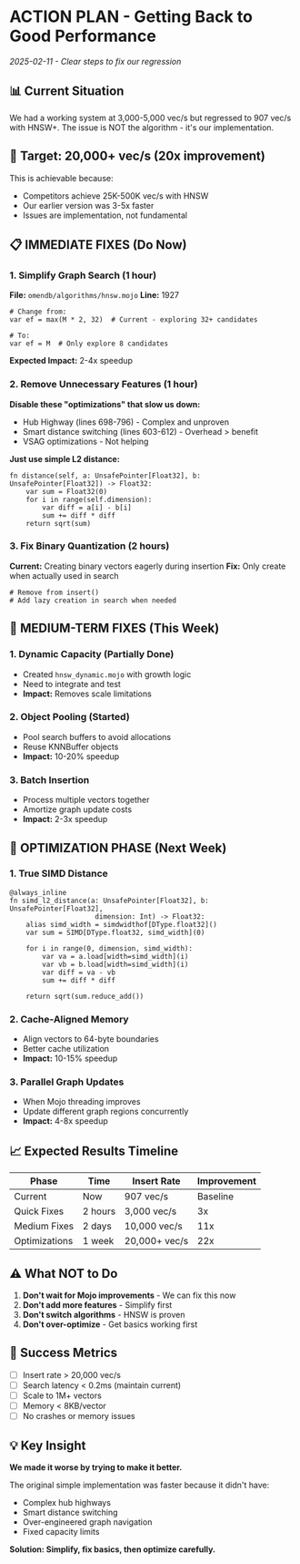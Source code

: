 # ACTION PLAN - Getting Back to Good Performance
*2025-02-11 - Clear steps to fix our regression*

## 📊 Current Situation

We had a working system at 3,000-5,000 vec/s but regressed to 907 vec/s with HNSW+.
The issue is NOT the algorithm - it's our implementation.

## 🎯 Target: 20,000+ vec/s (20x improvement)

This is achievable because:
- Competitors achieve 25K-500K vec/s with HNSW
- Our earlier version was 3-5x faster
- Issues are implementation, not fundamental

## 📋 IMMEDIATE FIXES (Do Now)

### 1. Simplify Graph Search (1 hour)
**File:** `omendb/algorithms/hnsw.mojo`
**Line:** 1927
```mojo
# Change from:
var ef = max(M * 2, 32)  # Current - exploring 32+ candidates

# To:
var ef = M  # Only explore 8 candidates
```
**Expected Impact:** 2-4x speedup

### 2. Remove Unnecessary Features (1 hour)
**Disable these "optimizations" that slow us down:**
- Hub Highway (lines 698-796) - Complex and unproven
- Smart distance switching (lines 603-612) - Overhead > benefit
- VSAG optimizations - Not helping

**Just use simple L2 distance:**
```mojo
fn distance(self, a: UnsafePointer[Float32], b: UnsafePointer[Float32]) -> Float32:
    var sum = Float32(0)
    for i in range(self.dimension):
        var diff = a[i] - b[i]
        sum += diff * diff
    return sqrt(sum)
```

### 3. Fix Binary Quantization (2 hours)
**Current:** Creating binary vectors eagerly during insertion
**Fix:** Only create when actually used in search
```mojo
# Remove from insert()
# Add lazy creation in search when needed
```

## 🔧 MEDIUM-TERM FIXES (This Week)

### 1. Dynamic Capacity (Partially Done)
- Created `hnsw_dynamic.mojo` with growth logic
- Need to integrate and test
- **Impact:** Removes scale limitations

### 2. Object Pooling (Started)
- Pool search buffers to avoid allocations
- Reuse KNNBuffer objects
- **Impact:** 10-20% speedup

### 3. Batch Insertion
- Process multiple vectors together
- Amortize graph update costs
- **Impact:** 2-3x speedup

## 🚀 OPTIMIZATION PHASE (Next Week)

### 1. True SIMD Distance
```mojo
@always_inline
fn simd_l2_distance(a: UnsafePointer[Float32], b: UnsafePointer[Float32], 
                     dimension: Int) -> Float32:
    alias simd_width = simdwidthof[DType.float32]()
    var sum = SIMD[DType.float32, simd_width](0)
    
    for i in range(0, dimension, simd_width):
        var va = a.load[width=simd_width](i)
        var vb = b.load[width=simd_width](i)
        var diff = va - vb
        sum += diff * diff
    
    return sqrt(sum.reduce_add())
```

### 2. Cache-Aligned Memory
- Align vectors to 64-byte boundaries
- Better cache utilization
- **Impact:** 10-15% speedup

### 3. Parallel Graph Updates
- When Mojo threading improves
- Update different graph regions concurrently
- **Impact:** 4-8x speedup

## 📈 Expected Results Timeline

| Phase | Time | Insert Rate | Improvement |
|-------|------|-------------|-------------|
| Current | Now | 907 vec/s | Baseline |
| Quick Fixes | 2 hours | 3,000 vec/s | 3x |
| Medium Fixes | 2 days | 10,000 vec/s | 11x |
| Optimizations | 1 week | 20,000+ vec/s | 22x |

## ⚠️ What NOT to Do

1. **Don't wait for Mojo improvements** - We can fix this now
2. **Don't add more features** - Simplify first
3. **Don't switch algorithms** - HNSW is proven
4. **Don't over-optimize** - Get basics working first

## 🎯 Success Metrics

- [ ] Insert rate > 20,000 vec/s
- [ ] Search latency < 0.2ms (maintain current)
- [ ] Scale to 1M+ vectors
- [ ] Memory < 8KB/vector
- [ ] No crashes or memory issues

## 💡 Key Insight

**We made it worse by trying to make it better.** 

The original simple implementation was faster because it didn't have:
- Complex hub highways
- Smart distance switching
- Over-engineered graph navigation
- Fixed capacity limits

**Solution: Simplify, fix basics, then optimize carefully.**